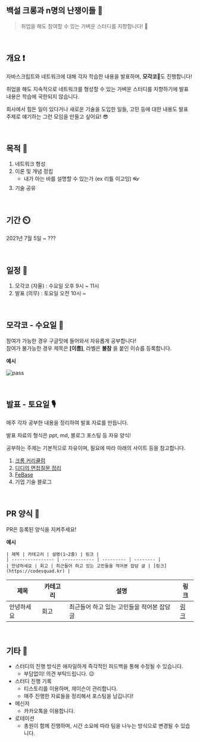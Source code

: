 ## 백설 크롱과 n명의 난쟁이들 🍎

> 취업을 해도 참여할 수 있는 가벼운 스터디를 지향합니다! 🎵

<br>

## 개요 ❗

자바스크립트와 네트워크에 대해 각자 학습한 내용을 발표하며, **모각코**:book:도 진행합니다!  

취업을 해도 지속적으로 네트워크를 형성할 수 있는 가벼운 스터디를 지향하기에 발표 내용은 학습에 국한되지 않습니다.  

회사에서 힘든 일이 있다거나 새로운 기술을 도입한 일들, 고민 등에 대한 내용도 발표 주제로 얘기하는 그런 모임을 만들고 싶어요! 😎

<br>

## 목적 💎

1. 네트워크 형성
2. 이론 및 개념 정립
   - 내가 아는 바를 설명할 수 있는가 (ex 리틀 이고잉) 👓
3. 기술 공유

<br>

## 기간 ⏲️

2021년 7월 5일 ~ ???

<br>

## 일정 📆

1. 모각코 (자율) : 수요일 오후 9시 ~ 11시
2. 발표 (의무) : 토요일 오전 10시 ~

<br>

## 모각코 - 수요일 📖

참여가 가능한 경우 구글밋에 들어와서 자유롭게 공부합니다!  
참여가 불가능한 경우 제목은 **[이름]**, 라벨은 **불참** 을 붙인 이슈를 등록합니다.

**예시**

![pass](https://user-images.githubusercontent.com/45394360/125323086-62056200-e379-11eb-99e7-1515ae62df05.png)

<br>

## 발표 - 토요일 🎙️

매주 각자 공부한 내용을 정리하여 발표 자료를 만듭니다.

발표 자료의 형식은 ppt, md, 블로그 포스팅 등 자유 양식!

공부하는 주제는 기본적으로 자유이며, 필요에 따라 아래의 사이트 등을 참고합니다.

1. [크롱 커리큘럼](https://github.com/crongro/front-end-curriculum)
2. [디디의 면접질문 정리](https://www.notion.so/521944d4483c4b3cb25b6c29f9835a44)
3. [FeBase](https://github.com/Febase/FeBase)
4. 기업 기술 블로그

<br>

## PR 양식 📏

PR은 등록된 양식을 지켜주세요!

**예시**

```
| 제목 | 카테고리 | 설명(1~2줄) | 링크 |
| ---------------- | ------------ | --------- | -------- |
| 안녕하세요 | 회고 | 최근들어 하고 있는 고민들을 적어본 잡담 글 | [링크](https://codesquad.kr) |
```

| 제목             | 카테고리     | 설명      | 링크     |
| ---------------- | ------------ | --------- | -------- |
| 안녕하세요 | 회고 | 최근들어 하고 있는 고민들을 적어본 잡담 글 | [링크](https://codesquad.kr) |

<br>

## 기타 🎸

- 스터디의 진행 방식은 애자일하게 즉각적인 피드백을 통해 수정될 수 있습니다.
    - 부담없이! 의견 부탁드립니다. 😉
- 스터디 진행 기록
    - 티스토리를 이용하며, 제이슨이 관리합니다.
    - 매주 진행한 자료들을 정리해서 포스팅을 남깁니다!
- 메신저
    - 카카오톡을 이용합니다.
- 로테이션
    - 총원이 함께 진행하며, 시간 소요에 따라 팀을 나누는 방식으로 변경될 수 있습니다.

